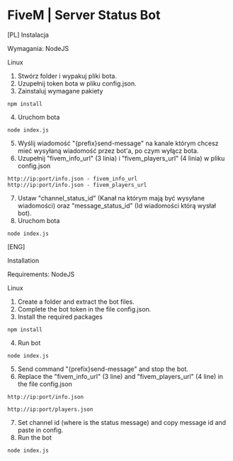 # FiveM | Server Status Bot

[PL]
Instalacja

Wymagania:
  NodeJS

Linux
  1. Stwórz folder i wypakuj pliki bota.
  2. Uzupełnij token bota w pliku config.json.
  3. Zainstaluj wymagane pakiety
  
    npm install
  4. Uruchom bota
  
    node index.js  
  5. Wyślij wiadomość "{prefix}send-message" na kanale którym chcesz mieć wysyłaną wiadomość przez bot'a, po czym wyłącz bota.
  6. Uzupełnij "fivem_info_url" (3 linia) i "fivem_players_url" (4 linia) w pliku config.json
  
    http://ip:port/info.json - fivem_info_url
    http://ip:port/info.json - fivem_players_url 
  7. Ustaw "channel_status_id" (Kanał na którym mają być wysyłane wiadomości) oraz "message_status_id" (Id wiadomości którą wysłał bot).
  8. Uruchom bota
  
    node index.js    
  [ENG]
  
 Installation
 
 Requirements:
  NodeJS

Linux
  1. Create a folder and extract the bot files.
  2. Complete the bot token in the file config.json.
  3. Install the required packages
  
    npm install
  4. Run bot
  
    node index.js
  5. Send command "{prefix}send-message" and stop the bot. 
  6. Replace the "fivem_info_url" (3 line) and "fivem_players_url" (4 line) in the file config.json
  
    http://ip:port/info.json
    
    http://ip:port/players.json
  7. Set channel id (where is the status message) and copy message id and paste in config.
  8. Run the bot 
    
    node index.js
